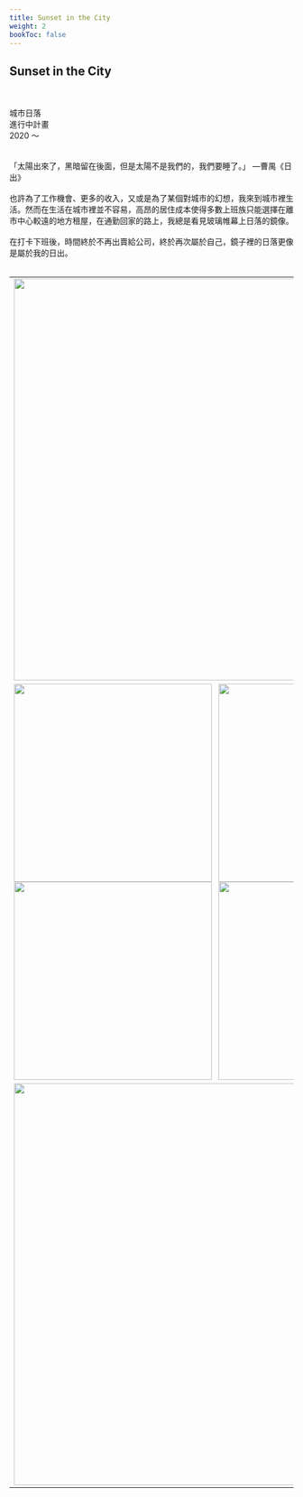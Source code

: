 ```yaml
---
title: Sunset in the City
weight: 2
bookToc: false
---
```

## **Sunset in the City**
&NewLine;  
&NewLine;  
城市日落  
進行中計畫  
2020 ～  
&NewLine;  
&NewLine;  
「太陽出來了，黑暗留在後面，但是太陽不是我們的，我們要睡了。」 —曹禺《日出》  
&NewLine;  
也許為了工作機會、更多的收入，又或是為了某個對城市的幻想，我來到城市裡生活。然而在生活在城市裡並不容易，高昂的居住成本使得多數上班族只能選擇在離市中心較遠的地方租屋，在通勤回家的路上，我總是看見玻璃帷幕上日落的鏡像。  
&NewLine;  
在打卡下班後，時間終於不再出賣給公司，終於再次屬於自己，鏡子裡的日落更像是屬於我的日出。  
&NewLine;  
&NewLine;  
<style>
img:hover{
	opacity: 0.5;
	-webkit-transition-duration: 0.2s;
    transition-duration: 0.2s;
}
</style>
<table class="datatable" border='0' align="center">
  <tr>
	<td colspan=2>
		<a href="/img/sunset-in-the-city/big/1.jpg"><img src="/img/sunset-in-the-city/small/1.jpg" width="712px"/></a>
	</td>
  </tr>
  <tr>
	<td style="width:355px">
		<a href="/img/sunset-in-the-city/big/2.jpg"><img src="/img/sunset-in-the-city/small/2.jpg" width="351px"/></a><br \>
		<a href="/img/sunset-in-the-city/big/3.jpg"><img src="/img/sunset-in-the-city/small/3.jpg" width="351px"/></a><br \>
	</td>
	<td style="padding-left:4px; width:355px">
		<a href="/img/sunset-in-the-city/big/4.jpg"><img src="/img/sunset-in-the-city/small/4.jpg" width="351px"/></a><br \>
		<a href="/img/sunset-in-the-city/big/5.jpg"><img src="/img/sunset-in-the-city/small/5.jpg" width="351px"/></a><br \>
	</td>
	<tr>
	<td colspan=2>
		<a href="/img/sunset-in-the-city/big/6.jpg"><img src="/img/sunset-in-the-city/small/6.jpg" width="712px"/></a>
	</td>
  </tr>
</table>